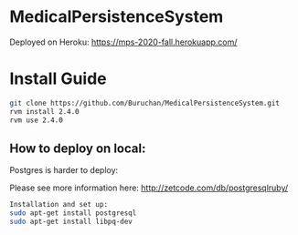 # MedicalPersistenceSystem

Deployed on Heroku: https://mps-2020-fall.herokuapp.com/

# Install Guide
```sh
git clone https://github.com/Buruchan/MedicalPersistenceSystem.git
rvm install 2.4.0
rvm use 2.4.0
```

## How to deploy on local:
Postgres is harder to deploy: 

Please see more information here:
http://zetcode.com/db/postgresqlruby/


```sh
Installation and set up:
sudo apt-get install postgresql
sudo apt-get install libpq-dev
```
